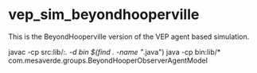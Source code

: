 # vep_sim_beyondhooperville
This is the BeyondHooperville version of the VEP agent based simulation.


javac -cp src:lib/*:. -d bin $(find . -name "*.java")
java -cp bin:lib/* com.mesaverde.groups.BeyondHooperObserverAgentModel